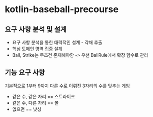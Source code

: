 # kotlin-baseball-precourse

## 요구 사항 분석 및 설계
* 요구 사항 분석을 통한 대력적인 설계 - 갹채 추출
* 핵심 도메인 영역 집중 설계
* Ball, Strike는 무조건 존재해야함 -> 우선 BallRule에서 확장 함수로 관리

## 기능 요구 사항
기본적으로 1부터 9까지 다른 수로 이뤄진 3자리의 수를 맞추는 게임
* 같은 수, 같은 자리 == 스트라이크
* 같은 수, 다른 자리 == 볼
* 없으면 == 낫싱